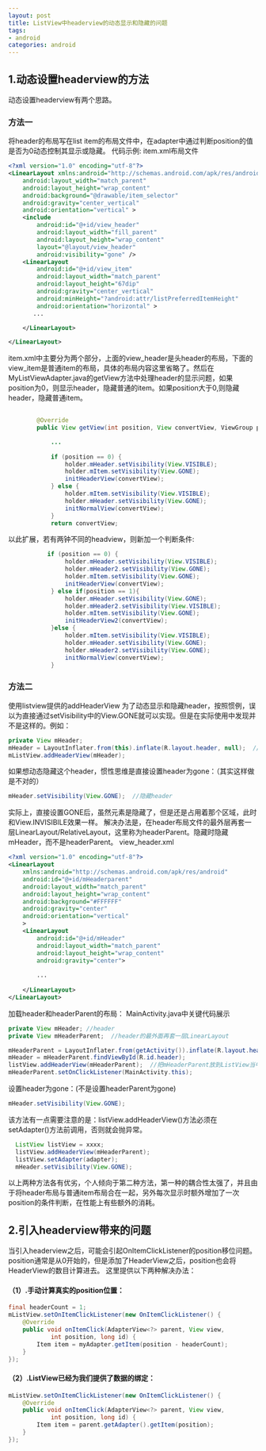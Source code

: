 ```yaml
---
layout: post
title: ListView中headerview的动态显示和隐藏的问题
tags:
- android
categories: android
---
```

## 1.动态设置headerview的方法
动态设置headerview有两个思路。
### 方法一
将header的布局写在list item的布局文件中，在adapter中通过判断position的值是否为0动态控制其显示或隐藏。
代码示例:
item.xml布局文件
```xml
<?xml version="1.0" encoding="utf-8"?>
<LinearLayout xmlns:android="http://schemas.android.com/apk/res/android"
    android:layout_width="match_parent"
    android:layout_height="wrap_content"
    android:background="@drawable/item_selector"
    android:gravity="center_vertical"
    android:orientation="vertical" >
    <include
        android:id="@+id/view_header"
        android:layout_width="fill_parent"
        android:layout_height="wrap_content"
        layout="@layout/view_header"
        android:visibility="gone" />
    <LinearLayout
        android:id="@+id/view_item"
        android:layout_width="match_parent"
        android:layout_height="67dip"
        android:gravity="center_vertical"
        android:minHeight="?android:attr/listPreferredItemHeight"
        android:orientation="horizontal" >
       ...

    </LinearLayout>

</LinearLayout>
```
item.xml中主要分为两个部分，上面的view_header是头header的布局，下面的view_item是普通item的布局，具体的布局内容这里省略了。然后在
MyListViewAdapter.java的getView方法中处理header的显示问题，如果position为0，则显示header，隐藏普通的item。如果position大于0,则隐藏header，隐藏普通item。
```java
  
        @Override
        public View getView(int position, View convertView, ViewGroup parent)          

            ...
            
            if (position == 0) {
                holder.mHeader.setVisibility(View.VISIBLE);
                holder.mItem.setVisibility(View.GONE);
                initHeaderView(convertView);
            } else {
                holder.mItem.setVisibility(View.VISIBLE);
                holder.mHeader.setVisibility(View.GONE);
                initNormalView(convertView);
            }
            return convertView;
```
以此扩展，若有两钟不同的headview，则新加一个判断条件: 
```java
           if (position == 0) {
                holder.mHeader.setVisibility(View.VISIBLE);
                holder.mHeader2.setVisibility(View.GONE);
                holder.mItem.setVisibility(View.GONE);
                initHeaderView(convertView);
            } else if(position == 1){
                holder.mHeader.setVisibility(View.GONE);
                holder.mHeader2.setVisibility(View.VISIBLE);
                holder.mItem.setVisibility(View.GONE);
                initHeaderView2(convertView);
            }else {
                holder.mItem.setVisibility(View.VISIBLE);
                holder.mHeader.setVisibility(View.GONE);
                holder.mHeader2.setVisibility(View.GONE);
                initNormalView(convertView);
            }
```

### 方法二
使用listview提供的addHeaderView
为了动态显示和隐藏header，按照惯例，误以为直接通过setVisibility中的View.GONE就可以实现。但是在实际使用中发现并不是这样的。例如：
```java
private View mHeader;
mHeader = LayoutInflater.from(this).inflate(R.layout.header, null);  //加载footer的布局
mListView.addHeaderView(mHeader);
```
如果想动态隐藏这个header，惯性思维是直接设置header为gone：（其实这样做是不对的）
```java
mHeader.setVisibility(View.GONE);  //隐藏header
```
实际上，直接设置GONE后，虽然元素是隐藏了，但是还是占用着那个区域，此时和View.INVISIBILE效果一样。
解决办法是，在header布局文件的最外层再套一层LinearLayout/RelativeLayout，这里称为headerParent。隐藏时隐藏mHeader，而不是headerParent。
view_header.xml
```xml
<?xml version="1.0" encoding="utf-8"?>
<LinearLayout
    xmlns:android="http://schemas.android.com/apk/res/android"
    android:id="@+id/mHeaderparent"
    android:layout_width="match_parent"
    android:layout_height="wrap_content"
    android:background="#FFFFFF"
    android:gravity="center"
    android:orientation="vertical"
    >
    <LinearLayout
        android:id="@+id/mHeader"
        android:layout_width="match_parent"
        android:layout_height="wrap_content"
        android:gravity="center">
        
        ...
        
    </LinearLayout>
</LinearLayout>
```
加载header和headerParent的布局：
MainActivity.java中关键代码展示
```java
private View mHeader; //header
private View mHeaderParent;  //header的最外面再套一层LinearLayout

mHeaderParent = LayoutInflater.from(getActivity()).inflate(R.layout.headerparent_listview, null);//加载footerParent布局
mHeader = mHeaderParent.findViewById(R.id.header);
listView.addHeaderView(mHeaderParent);  //把mHeaderParent放到ListView当中
mHeaderParent.setOnClickListener(MainActivity.this); 
```
设置header为gone：(不是设置headerParent为gone)
```java
mHeader.setVisibility(View.GONE);
```
该方法有一点需要注意的是：listView.addHeaderView()方法必须在setAdapter()方法前调用，否则就会抛异常。
```java
  ListView listView = xxxx;  
  listView.addHeaderView(mHeaderParent);  
  listView.setAdapter(adapter);  
  mHeader.setVisibility(View.GONE);
```

以上两种方法各有优劣，个人倾向于第二种方法，第一种的耦合性太强了，并且由于将header布局与普通item布局合在一起，另外每次显示时额外增加了一次position的条件判断，在性能上有些额外的消耗。
## 2.引入headerview带来的问题
当引入headerview之后，可能会引起OnItemClickListener的position移位问题。
position通常是从0开始的，但是添加了HeaderView之后，position也会将HeaderView的数目计算进去。 
这里提供以下两种解决办法： 
#### （1）.手动计算真实的position位置： 
```java
final headerCount = 1;
mListView.setOnItemClickListener(new OnItemClickListener() {
    @Override
    public void onItemClick(AdapterView<?> parent, View view,
            int position, long id) {
        Item item = myAdapter.getItem(position - headerCount);
    }
});
```
#### （2）.ListView已经为我们提供了数据的绑定： 
```java
mListView.setOnItemClickListener(new OnItemClickListener() {
    @Override
    public void onItemClick(AdapterView<?> parent, View view,
            int position, long id) {
        Item item = parent.getAdapter().getItem(position);
    }
});
```
